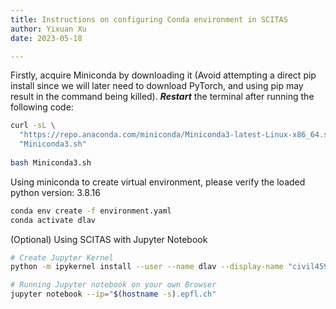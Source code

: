 ```yaml
---
title: Instructions on configuring Conda environment in SCITAS
author: Yixuan Xu
date: 2023-05-18

---
```


Firstly, acquire Miniconda by downloading it (Avoid attempting a direct pip install since we will later need to download PyTorch, and using pip may result in the command being killed). ***Restart*** the terminal after running the following code:

```bash
curl -sL \
  "https://repo.anaconda.com/miniconda/Miniconda3-latest-Linux-x86_64.sh" > \
  "Miniconda3.sh"
  
bash Miniconda3.sh
```

Using miniconda to create virtual environment, please verify the loaded python version: 3.8.16

```bash
conda env create -f environment.yaml
conda activate dlav
```

(Optional) Using SCITAS with Jupyter Notebook

```bash
# Create Jupyter Kernel
python -m ipykernel install --user --name dlav --display-name "civil459"

# Running Jupyter notebook on your own Browser
jupyter notebook --ip="$(hostname -s).epfl.ch"
```

